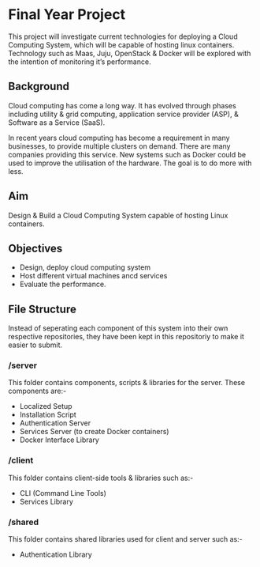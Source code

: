# Final Year Project
This project will investigate current technologies for deploying a Cloud Computing System, which will be capable of hosting linux containers. Technology such as Maas, Juju, OpenStack & Docker will be explored with the intention of monitoring it’s performance.

## Background
Cloud computing has come a long way. It has evolved through phases including utility & grid computing, application service provider (ASP), & Software as a Service (SaaS).

In recent years cloud computing has become a requirement in many businesses, to provide multiple clusters on demand. There are many companies providing this service. New systems such as Docker could be used to improve the utilisation of the hardware. The goal is to do more with less.

## Aim
Design & Build a Cloud Computing System capable of hosting Linux containers.

## Objectives
 - Design, deploy cloud computing system
 - Host different virtual machines ancd services
 - Evaluate the performance.

## File Structure
Instead of seperating each component of this system into their own respective repositories, they have been kept in this repositoriy to make it easier to submit.

### /server
This folder contains components, scripts & libraries for the server.
These components are:-
 - Localized Setup
 - Installation Script
 - Authentication Server
 - Services Server (to create Docker containers)
 - Docker Interface Library

### /client
This folder contains client-side tools & libraries such as:- 
 - CLI (Command Line Tools)
 - Services Library

### /shared
This folder contains shared libraries used for client and server such as:-
 - Authentication Library
